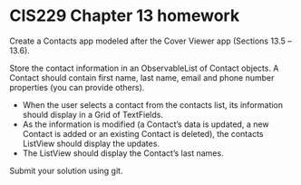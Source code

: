 # CIS229 Chapter 13 homework

Create a Contacts app modeled after the Cover Viewer app (Sections 13.5 –13.6). 

Store the contact information in an ObservableList of Contact objects. 
A Contact should contain first name, last name, email and phone number properties (you can provide others). 

* When the user selects a contact from the contacts list, its information should display in a Grid of TextFields. 
* As the information is modified (a Contact’s data is updated, a new Contact is added or an existing Contact is deleted), the contacts ListView should display the updates. 
* The ListView should display the Contact’s last names.

Submit your solution using git.
